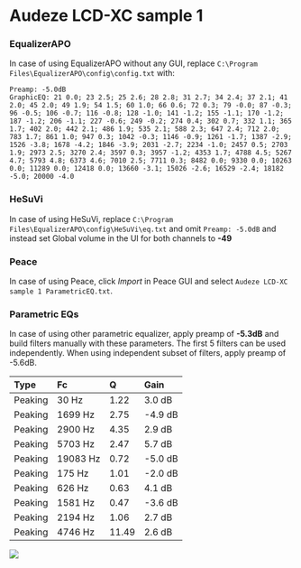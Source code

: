# Audeze LCD-XC sample 1

### EqualizerAPO
In case of using EqualizerAPO without any GUI, replace `C:\Program Files\EqualizerAPO\config\config.txt`
with:
```
Preamp: -5.0dB
GraphicEQ: 21 0.0; 23 2.5; 25 2.6; 28 2.8; 31 2.7; 34 2.4; 37 2.1; 41 2.0; 45 2.0; 49 1.9; 54 1.5; 60 1.0; 66 0.6; 72 0.3; 79 -0.0; 87 -0.3; 96 -0.5; 106 -0.7; 116 -0.8; 128 -1.0; 141 -1.2; 155 -1.1; 170 -1.2; 187 -1.2; 206 -1.1; 227 -0.6; 249 -0.2; 274 0.4; 302 0.7; 332 1.1; 365 1.7; 402 2.0; 442 2.1; 486 1.9; 535 2.1; 588 2.3; 647 2.4; 712 2.0; 783 1.7; 861 1.0; 947 0.3; 1042 -0.3; 1146 -0.9; 1261 -1.7; 1387 -2.9; 1526 -3.8; 1678 -4.2; 1846 -3.9; 2031 -2.7; 2234 -1.0; 2457 0.5; 2703 1.9; 2973 2.5; 3270 2.4; 3597 0.3; 3957 -1.2; 4353 1.7; 4788 4.5; 5267 4.7; 5793 4.8; 6373 4.6; 7010 2.5; 7711 0.3; 8482 0.0; 9330 0.0; 10263 0.0; 11289 0.0; 12418 0.0; 13660 -3.1; 15026 -2.6; 16529 -2.4; 18182 -5.0; 20000 -4.0
```

### HeSuVi
In case of using HeSuVi, replace `C:\Program Files\EqualizerAPO\config\HeSuVi\eq.txt` and omit `Preamp:
-5.0dB` and instead set Global volume in the UI for both channels to **-49**

### Peace
In case of using Peace, click *Import* in Peace GUI and select `Audeze LCD-XC sample 1 ParametricEQ.txt`.

### Parametric EQs
In case of using other parametric equalizer, apply preamp of **-5.3dB** and build filters manually
with these parameters. The first 5 filters can be used independently.
When using independent subset of filters, apply preamp of -5.6dB.

| Type    | Fc       |     Q | Gain    |
|:--------|:---------|:------|:--------|
| Peaking | 30 Hz    |  1.22 | 3.0 dB  |
| Peaking | 1699 Hz  |  2.75 | -4.9 dB |
| Peaking | 2900 Hz  |  4.35 | 2.9 dB  |
| Peaking | 5703 Hz  |  2.47 | 5.7 dB  |
| Peaking | 19083 Hz |  0.72 | -5.0 dB |
| Peaking | 175 Hz   |  1.01 | -2.0 dB |
| Peaking | 626 Hz   |  0.63 | 4.1 dB  |
| Peaking | 1581 Hz  |  0.47 | -3.6 dB |
| Peaking | 2194 Hz  |  1.06 | 2.7 dB  |
| Peaking | 4746 Hz  | 11.49 | 2.6 dB  |

![](https://raw.githubusercontent.com/jaakkopasanen/AutoEq/master/results/innerfidelity/sbaf-serious/Audeze%20LCD-XC%20sample%201/Audeze%20LCD-XC%20sample%201.png)